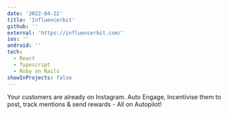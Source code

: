 ```yaml
---
date: '2022-04-22'
title: 'Influencerbit'
github: ''
external: 'https://influencerbit.com/'
ios: ''
android: ''
tech:
  - React
  - Typescript
  - Ruby on Rails
showInProjects: false
---
```


Your customers are already on Instagram. Auto Engage, Incentivise them to post, track mentions & send rewards - All on Autopilot!
